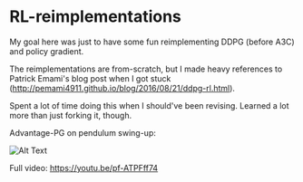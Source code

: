 # RL-reimplementations
My goal here was just to have some fun reimplementing DDPG (before A3C) and policy gradient.

The reimplementations are from-scratch, but I made heavy references to Patrick Emami's blog post when I got stuck (http://pemami4911.github.io/blog/2016/08/21/ddpg-rl.html). 

Spent a lot of time doing this when I should've been revising. Learned a lot more than just forking it, though.

Advantage-PG on pendulum swing-up:

![Alt Text](https://media.giphy.com/media/3o6nUPNSWqaIytYVPi/giphy.gif)

Full video: https://youtu.be/pf-ATPFff74
